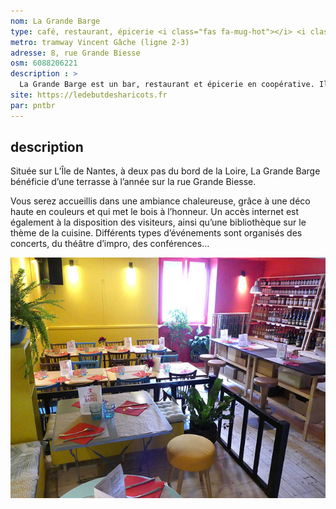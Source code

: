 ```yaml
---
nom: La Grande Barge
type: café, restaurant, épicerie <i class="fas fa-mug-hot"></i> <i class="fas fa-utensils"></i> <i class="fas fa-shopping-basket"></i>
metro: tramway Vincent Gâche (ligne 2-3)
adresse: 8, rue Grande Biesse
osm: 6088206221
description : >
  La Grande Barge est un bar, restaurant et épicerie en coopérative. Il s’agit d’un lieu de rencontres et de partage, qui cherche à valoriser un système alimentaire durable. 
site: https://ledebutdesharicots.fr
par: pntbr
---
```


## description
Située sur L’Île de Nantes, à deux pas du bord de la Loire, La Grande Barge bénéficie d’une terrasse à l’année sur la rue Grande Biesse.  
  
Vous serez accueillis dans une ambiance chaleureuse, grâce à une déco haute en couleurs et qui met le bois à l’honneur. Un accès internet est également à la disposition des visiteurs, ainsi qu’une bibliothèque sur le thème de la cuisine. Différents types d’événements sont organisés des concerts, du théâtre d’impro, des conférences…

![La Grande Barge](./media/la-grande-barge.jpg)
